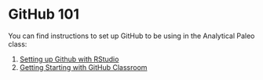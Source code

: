 GitHub 101
================

You can find instructions to set up GitHub to be using in the Analytical
Paleo class:

1.  [Setting up Github with
    RStudio](https://github.com/FAU-Analytical-Paleo/rr-rstudio-git/blob/master/01-git_rstudio_setup.md)
2.  [Getting Starting with GitHub
    Classroom](https://github.com/FAU-Analytical-Paleo/rr-rstudio-git/blob/master/02_github_classroom.md)
